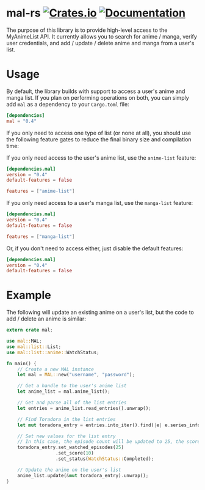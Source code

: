 # mal-rs [![Crates.io](https://img.shields.io/crates/v/mal.svg)](https://crates.io/crates/mal) [![Documentation](https://docs.rs/mal/badge.svg)](https://docs.rs/mal)
The purpose of this library is to provide high-level access to the MyAnimeList API. It currently allows you to search for anime / manga, verify user credentials, and add / update / delete anime and manga from a user's list.

# Usage
By default, the library builds with support to access a user's anime and manga list.
If you plan on performing operations on both, you can simply add `mal` as a dependency to your `Cargo.toml` file:
```toml
[dependencies]
mal = "0.4"
```

If you only need to access one type of list (or none at all), you should use the following feature gates to reduce the final binary size and compilation time:

If you only need access to the user's anime list, use the `anime-list` feature:
```toml
[dependencies.mal]
version = "0.4"
default-features = false

features = ["anime-list"]
```

If you only need access to a user's manga list, use the `manga-list` feature:
```toml
[dependencies.mal]
version = "0.4"
default-features = false

features = ["manga-list"]
```

Or, if you don't need to access either, just disable the default features:
```toml
[dependencies.mal]
version = "0.4"
default-features = false
```

# Example

The following will update an existing anime on a user's list, but the code to add / delete an anime is similar:
```rust
extern crate mal;

use mal::MAL;
use mal::list::List;
use mal::list::anime::WatchStatus;

fn main() {
    // Create a new MAL instance
    let mal = MAL::new("username", "password");

    // Get a handle to the user's anime list
    let anime_list = mal.anime_list();

    // Get and parse all of the list entries
    let entries = anime_list.read_entries().unwrap();

    // Find Toradora in the list entries
    let mut toradora_entry = entries.into_iter().find(|e| e.series_info.id == 4224).unwrap();

    // Set new values for the list entry
    // In this case, the episode count will be updated to 25, the score will be set to 10, and the status will be set to completed
    toradora_entry.set_watched_episodes(25)
                  .set_score(10)
                  .set_status(WatchStatus::Completed);

    // Update the anime on the user's list
    anime_list.update(&mut toradora_entry).unwrap();
}
```